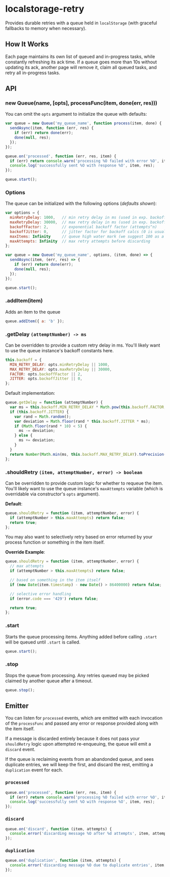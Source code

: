 # localstorage-retry

Provides durable retries with a queue held in `localStorage` (with graceful fallbacks to memory when necessary).

## How It Works

Each page maintains its own list of queued and in-progress tasks, while constantly refreshing its ack time. If a queue goes more than 10s without updating its ack, another page will remove it, claim all queued tasks, and retry all in-progress tasks.

## API

### new Queue(name, [opts], processFunc(item, done(err, res)))

You can omit the `opts` argument to initialize the queue with defaults:

```javascript
var queue = new Queue('my_queue_name', function process(item, done) {
  sendAsync(item, function (err, res) {
    if (err) return done(err);
    done(null, res);
  });
});

queue.on('processed', function (err, res, item) {
  if (err) return console.warn('processing %O failed with error %O', item, err);
  console.log('successfully sent %O with response %O', item, res);
});

queue.start();
```

### Options

The queue can be initialized with the following options (_defaults shown_):

```js
var options = {
  minRetryDelay: 1000,   // min retry delay in ms (used in exp. backoff calcs)
  maxRetryDelay: 30000,  // max retry delay in ms (used in exp. backoff calcs)
  backoffFactor: 2,      // exponential backoff factor (attempts^n)
  backoffJitter: 0,      // jitter factor for backoff calcs (0 is usually fine)
  maxItems: Infinity     // queue high water mark (we suggest 100 as a max)
  maxAttempts: Infinity  // max retry attempts before discarding
};

var queue = new Queue('my_queue_name', options, (item, done) => {
  sendAsync(item, (err, res) => {
    if (err) return done(err);
    done(null, res);
  });
});

queue.start();
```

### .addItem(item)

Adds an item to the queue

```javascript
queue.addItem({ a: 'b' });
```

### .getDelay `(attemptNumber) -> ms`

Can be overridden to provide a custom retry delay in ms. You'll likely want to use the queue instance's backoff constants here.

```js
this.backoff = {
  MIN_RETRY_DELAY: opts.minRetryDelay || 1000,
  MAX_RETRY_DELAY: opts.maxRetryDelay || 30000,
  FACTOR: opts.backoffFactor || 2,
  JITTER: opts.backoffJitter || 0,
};
```

Default implementation:

```javascript
queue.getDelay = function (attemptNumber) {
  var ms = this.backoff.MIN_RETRY_DELAY * Math.pow(this.backoff.FACTOR, attemptNumber);
  if (this.backoff.JITTER) {
    var rand = Math.random();
    var deviation = Math.floor(rand * this.backoff.JITTER * ms);
    if (Math.floor(rand * 10) < 5) {
      ms -= deviation;
    } else {
      ms += deviation;
    }
  }
  return Number(Math.min(ms, this.backoff.MAX_RETRY_DELAY).toPrecision(1));
};
```

### .shouldRetry `(item, attemptNumber, error) -> boolean`

Can be overridden to provide custom logic for whether to requeue the item. You'll likely want to use the queue instance's `maxAttempts` variable (which is overridable via constructor's `opts` argument).

**Default**:

```js
queue.shouldRetry = function (item, attemptNumber, error) {
  if (attemptNumber > this.maxAttempts) return false;
  return true;
};
```

You may also want to selectively retry based on error returned by your process function or something in the item itself.

**Override Example**:

```javascript
queue.shouldRetry = function (item, attemptNumber, error) {
  // max attempts
  if (attemptNumber > this.maxAttempts) return false;

  // based on something in the item itself
  if (new Date(item.timestamp) - new Date() > 86400000) return false;

  // selective error handling
  if (error.code === '429') return false;

  return true;
};
```

### .start

Starts the queue processing items. Anything added before calling `.start` will be queued until `.start` is called.

```javascript
queue.start();
```

### .stop

Stops the queue from processing. Any retries queued may be picked claimed by another queue after a timeout.

```javascript
queue.stop();
```

## Emitter

You can listen for `processed` events, which are emitted with each invocation of the `processFunc` and passed any error or response provided along with the item itself.

If a message is discarded entirely because it does not pass your `shouldRetry` logic upon attempted re-enqueuing, the queue will emit a `discard` event.

If the queue is reclaiming events from an abandonded queue, and sees duplicate entries, we will keep the first, and discard the rest, emitting a `duplication` event for each.

### `processed`

```javascript
queue.on('processed', function (err, res, item) {
  if (err) return console.warn('processing %O failed with error %O', item, err);
  console.log('successfully sent %O with response %O', item, res);
});
```

### `discard`

```javascript
queue.on('discard', function (item, attempts) {
  console.error('discarding message %O after %d attempts', item, attempts);
});
```

### `duplication`

```javascript
queue.on('duplication', function (item, attempts) {
  console.error('discarding message %O due to duplicate entries', item, attempts);
});
```
